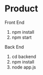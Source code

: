 # Product

Front End
  1. npm install
  2. npm start
  
  
Back End
  1. cd backend
  2. npm install
  3. node app.js
